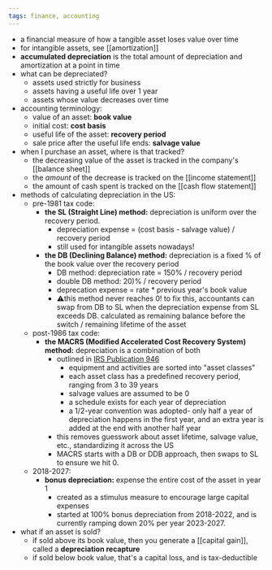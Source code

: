 ```yaml
---
tags: finance, accounting
---
```


- a financial measure of how a tangible asset loses value over time
- for intangible assets, see [[amortization]]
- **accumulated depreciation** is the total amount of depreciation and amortization at a point in time
- what can be depreciated?
	- assets used strictly for business
	- assets having a useful life over 1 year
	- assets whose value decreases over time
- accounting terminology:
	- value of an asset: **book value**
	- initial cost: **cost basis**
	- useful life of the asset: **recovery period**
	- sale price after the useful life ends: **salvage value**
- when I purchase an asset, where is that tracked?
	- the decreasing value of the asset is tracked in the company's [[balance sheet]]
	- the *amount* of the decrease is tracked on the [[income statement]]
	- the amount of cash spent is tracked on the [[cash flow statement]]
- methods of calculating depreciation in the US:
	- pre-1981 tax code:
		- **the SL (Straight Line) method:** depreciation is uniform over the recovery period.
			- depreciation expense = (cost basis - salvage value) / recovery period
			- still used for intangible assets nowadays!
		- **the DB (Declining Balance) method:** depreciation is a fixed % of the book value over the recovery period
			- DB method: depreciation rate = 150% / recovery period
			- double DB method: 20)% / recovery period
			- deprecation expense = rate * previous year's book value
			- ⚠️this method never reaches 0! to fix this, accountants can swap from DB to SL when the depreciation expense from SL exceeds DB. calculated as remaining balance before the switch / remaining lifetime of the asset
	- post-1986 tax code:
		- **the MACRS (Modified Accelerated Cost Recovery System) method:** depreciation is a combination of both
			- outlined in [IRS Publication 946](https://www.irs.gov/forms-pubs/about-publication-946)
				- equipment and activities are sorted into "asset classes"
				- each asset class has a predefined recovery period, ranging from 3 to 39 years
				- salvage values are assumed to be 0
				- a schedule exists for each year of depreciation
				- a 1/2-year convention was adopted- only half a year of depreciation happens in the first year, and an extra year is added at the end with another half year
			- this removes guesswork about asset lifetime, salvage value, etc., standardizing it across the US
			- MACRS starts with a DB or DDB approach, then swaps to SL to ensure we hit 0.
	- 2018-2027:
		- **bonus depreciation:** expense the entire cost of the asset in year 1
			- created as a stimulus measure to encourage large capital expenses
			- started at 100% bonus depreciation from 2018-2022, and is currently ramping down 20% per year 2023-2027.
- what if an asset is sold?
	- if sold above its book value, then you generate a [[capital gain]], called a **depreciation recapture**
	- if sold below book value, that's a capital loss, and is tax-deductible
